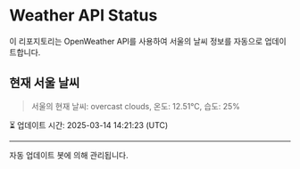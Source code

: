 
# Weather API Status

이 리포지토리는 OpenWeather API를 사용하여 서울의 날씨 정보를 자동으로 업데이트합니다.

## 현재 서울 날씨
> 서울의 현재 날씨: overcast clouds, 온도: 12.51°C, 습도: 25%

⏳ 업데이트 시간: 2025-03-14 14:21:23 (UTC)

---
자동 업데이트 봇에 의해 관리됩니다.
